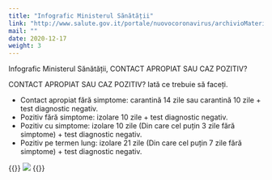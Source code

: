 ```yaml
---
title: "Infografic Ministerul Sănătății"
link: "http://www.salute.gov.it/portale/nuovocoronavirus/archivioMaterialiNuovoCoronavirus.jsp"
mail: ""
date: 2020-12-17
weight: 3
---
```


Infografic Ministerul Sănătății, CONTACT APROPIAT SAU CAZ POZITIV?

CONTACT APROPIAT SAU CAZ POZITIV?
Iată ce trebuie să faceți.

+ Contact apropiat fără simptome: carantină 14 zile  sau carantină 10 zile + test diagnostic negativ.
+ Pozitiv fără simptome: izolare 10 zile + test diagnostic negativ.
+ Pozitiv cu simptome: izolare 10 zile (Din care cel puțin 3 zile fără simptome) +  test diagnostic negativ.
+ Pozitiv pe termen lung: izolare 21 zile (Din care cel puțin 7 zile fără simptome) + test diagnostic negativ.

{{<rawhtml>}}
<img src="/images/foto/infografica-positivita.jpg" class="img-fluid">
{{</rawhtml>}}                                                                                  
